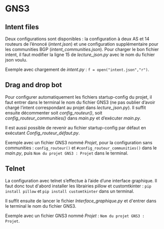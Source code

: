 # GNS3



## Intent files

Deux configurations sont disponibles : la configuration à deux AS et 14 routeurs de l’énoncé (*intent.json*) et une configuration supplémentaire pour les communities BGP (*intent_communities.json*).
Pour charger le bon fichier intent, il faut modifier la ligne 15 de *lecture_json.py* avec le nom du fichier json voulu.

Exemple avec chargement de *intent.py* : `f = open("intent.json","r")`.



## Drag and drop bot

Pour configurer automatiquement les fichiers startup-config du projet, il faut entrer dans le terminal le nom du fichier GNS3 (ne pas oublier d’avoir chargé l’intent correspondant au projet dans *lecture_json.py*).
Il suffit ensuite décommenter soit *config_routeur()*, soit *config_routeur_communities()* dans *main.py* et d’exécuter *main.py*.

Il est aussi possible de revenir au fichier startup-config par défaut en exécutant *Config_routeur_défaut.py*.

Exemple avec un fichier GNS3 nommé *Projet*, pour la configuration sans communities : `config_routeur()` et `#config_routeur_communities()` dans le *main.py*, puis `Nom du projet GNS3 : Projet` dans le terminal.

## Telnet

La configuration avec telnet s’effectue à l’aide d’une interface graphique. Il faut donc tout d'abord installer les librairies pillow et customtkinter : `pip install pillow` et `pip install customtkinter` dans un terminal.

Il suffit ensuite de lancer le fichier *Interface_graphique.py* et d'entrer dans le terminal le nom du fichier GNS3.

Exemple avec un fichier GNS3 nommé *Projet* : `Nom du projet GNS3 : Projet`.
